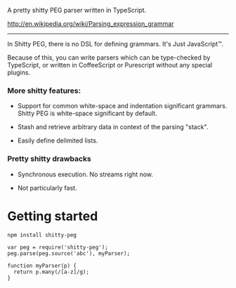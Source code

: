 A pretty shitty PEG parser written in TypeScript.

http://en.wikipedia.org/wiki/Parsing_expression_grammar

---

In Shitty PEG, there is no DSL for defining grammars. It's Just JavaScript™.

Because of this, you can write parsers which can be type-checked by TypeScript,
or written in CoffeeScript or Purescript without any special plugins.

### More shitty features:

 * Support for common white-space and indentation significant grammars.
   Shitty PEG is white-space significant by default.

 * Stash and retrieve arbitrary data in context of the parsing "stack".

 * Easily define delimited lists.


### Pretty shitty drawbacks

 * Synchronous execution. No streams right now.

 * Not particularly fast.


# Getting started

```
npm install shitty-peg
```

```
var peg = require('shitty-peg');
peg.parse(peg.source('abc'), myParser);

function myParser(p) {
  return p.many(/[a-z]/g);
}
```
